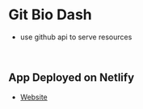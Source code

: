 # Git Bio Dash
- use github api to serve resources

<br>

## App Deployed on Netlify

- [Website]("https://mygit-dash.netlify.app")